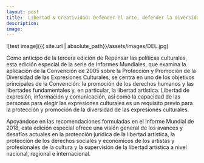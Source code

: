 ```yaml
---
layout: post
title:  Libertad & Creatividad: Defender el arte, defender la diversidad
description: 
image: 
---
```

![test image]({{ site.url | absolute_path}}/assets/images/DEL.jpg)


Como anticipo de la tercera edición de Repensar las políticas culturales, esta edición especial de la serie de Informes Mundiales, que examina la aplicación de la Convención de 2005 sobre la Protección y Promoción de la Diversidad de las Expresiones Culturales, se centra en uno de los objetivos principales de la Convención: la promoción de los derechos humanos y las libertades fundamentales y, en particular, la libertad artística. Libertad de expresión, información y comunicación, así como la capacidad de las personas para elegir las expresiones culturales es un requisito previo para la protección y promoción de la diversidad de las expresiones culturales.

Apoyándose en las recomendaciones formuladas en el Informe Mundial de 2018, esta edición especial ofrece una visión general de los avances y desafíos actuales en la protección jurídica de la libertad artística, la protección de los derechos sociales y económicos de los artistas y profesionales de la cultura y la supervisión de la libertad artística a nivel nacional, regional e internacional.

